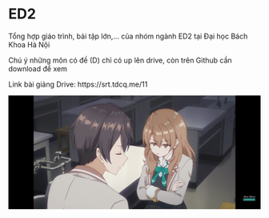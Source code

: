 # ED2
<p>
Tổng hợp giáo trình, bài tập lớn,... của nhóm ngành ED2 tại Đại học Bách Khoa Hà Nội
</p>

<p>
Chú ý những môn có đề (D) chỉ có up lên drive, còn trên Github cần download để xem
</p>
<p>
Link bài giảng Drive: https://srt.tdcq.me/11
</p>

<href>![>-<](asset/masha_angry.jpg)</href>
